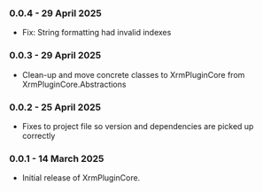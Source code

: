 ### 0.0.4 - 29 April 2025
* Fix: String formatting had invalid indexes

### 0.0.3 - 29 April 2025
* Clean-up and move concrete classes to XrmPluginCore from XrmPluginCore.Abstractions

### 0.0.2 - 25 April 2025
* Fixes to project file so version and dependencies are picked up correctly

### 0.0.1 - 14 March 2025
* Initial release of XrmPluginCore.